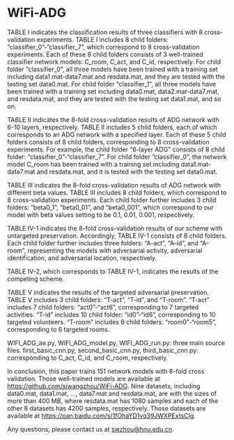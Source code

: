 # WiFi-ADG

TABLE I indicates the classification results of three classifiers with 8 cross-validation experiments. TABLE I includes 8 child folders: “classifier_0”-“classifier_7”, which correspond to 8 cross-validation experiments. Each of these 8 child folders consists of 3 well-trained classifier network models: C_room, C_act, and C_id, respectively. For child folder “classifier_0”, all three models have been trained with a training set including data1.mat-data7.mat and resdata.mat, and they are tested with the testing set data0.mat. For child folder “classifier_1”, all three models have been trained with a training set including data0.mat, data2.mat-data7.mat, and resdata.mat, and they are tested with the testing set data1.mat, and so on. 

TABLE II indicates the 8-fold cross-validation results of ADG network with 6-10 layers, respectively. TABLE II includes 5 child folders, each of which corresponds to an ADG network with a specified layer. Each of these 5 child folders consists of 8 child folders, corresponding to 8 cross-validation experiments. For example, the child folder “6-layer ADG” consists of 8 child folder: “classifier_0”-“classifier_7”. For child folder “classifier_0”, the network model C_room has been trained with a training set including data1.mat-data7.mat and resdata.mat, and it is tested with the testing set data0.mat.

TABLE III indicates the 8-fold cross-validation results of ADG network with different beta values. TABLE III includes 8 child folders, which correspond to 8 cross-validation experiments. Each child folder further includes 3 child folders: “beta0_1”, “beta0_01”, and “beta0_001”, which correspond to our model with beta values setting to be 0.1, 0.01, 0.001, respectively. 

TABLE IV-1 indicates the 8-fold cross-validation results of our scheme with untargeted preservation. Accordingly, TABLE IV-1 consists of 8 child folders. Each child folder further includes three folders: “A-act”, “A-id”, and “A-room”, representing the models with adversarial activity, adversarial identification, and adversarial location, respectively. 

TABLE IV-2, which corresponds to TABLE IV-1, indicates the results of the competing scheme.

TABLE V indicates the results of the targeted adversarial preservation. TABLE V includes 3 child folders: “T-act”, “T-id”, and “T-room”. “T-act” includes 7 child folders: “act0”-“act6”, corresponding to 7 targeted activities. “T-id” includes 10 child folder: “id0”-“id6”, corresponding to 10 targeted volunteers. “T-room” includes 6 child folders: “room0”-“room5”, corresponding to 6 targeted rooms. 

WIFI_ADG_ae.py, WIFI_ADG_model.py, WIFI_ADG_run.py: three main source files.
first_basic_cnn.py, second_basic_cnn.py, third_basic_cnn.py: corresponding to C_act, C_id, and C_room, respectively.

In conclusion, this paper trains 151 network models with 8-fold cross validation. Those well-trained models are available at https://github.com/siwangzhou/WiFi-ADG. Nine datasets, including data0.mat, data1.mat, …, data7.mat and resdata.mat, are with the sizes of more than 400 MB, where resdata.mat has 1080 samples and each of the other 8 datasets has 4200 samples, respectively. Those datasets are available at  https://pan.baidu.com/s/1fOhaYD1vq39JWXPExtsCIg. 

Any questions, please contact us at swzhou@hnu.edu.cn.
